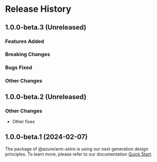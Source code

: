 # Release History

## 1.0.0-beta.3 (Unreleased)

### Features Added

### Breaking Changes

### Bugs Fixed

### Other Changes

## 1.0.0-beta.2 (Unreleased)

### Other Changes

  - Other fixes

## 1.0.0-beta.1 (2024-02-07)

The package of @azure/arm-astro is using our next generation design principles. To learn more, please refer to our documentation [Quick Start](https://aka.ms/azsdk/js/mgmt/quickstart ).
